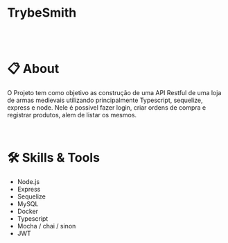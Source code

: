 # TrybeSmith

<br>


 


<br>

# :clipboard: About
O Projeto tem como objetivo as construção de uma API Restful de uma loja de armas medievais utilizando principalmente Typescript, sequelize, express e node.
Nele é possivel fazer login, criar ordens de compra e registrar produtos, alem de listar os mesmos.


<br>

# :hammer_and_wrench: Skills & Tools

- Node.js
- Express
- Sequelize
- MySQL
- Docker
- Typescript
- Mocha / chai / sinon
- JWT

<br>

